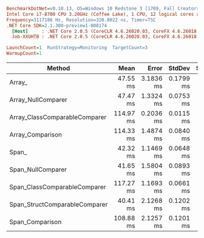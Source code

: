``` ini

BenchmarkDotNet=v0.10.13, OS=Windows 10 Redstone 3 [1709, Fall Creators Update] (10.0.16299.248)
Intel Core i7-8700 CPU 3.20GHz (Coffee Lake), 1 CPU, 12 logical cores and 6 physical cores
Frequency=3117186 Hz, Resolution=320.8022 ns, Timer=TSC
.NET Core SDK=2.1.300-preview1-008174
  [Host]     : .NET Core 2.0.5 (CoreCLR 4.6.26020.03, CoreFX 4.6.26018.01), 64bit RyuJIT
  Job-XXUHTB : .NET Core 2.0.5 (CoreCLR 4.6.26020.03, CoreFX 4.6.26018.01), 64bit RyuJIT

LaunchCount=1  RunStrategy=Monitoring  TargetCount=3  
WarmupCount=1  

```
|                        Method |      Mean |     Error |    StdDev | Scaled |
|------------------------------ |----------:|----------:|----------:|-------:|
|                        Array_ |  47.55 ms | 3.1836 ms | 0.1799 ms |   1.00 |
|            Array_NullComparer |  47.47 ms | 1.3324 ms | 0.0753 ms |   1.00 |
| Array_ClassComparableComparer | 114.97 ms | 0.2036 ms | 0.0115 ms |   2.42 |
|              Array_Comparison | 114.33 ms | 1.4874 ms | 0.0840 ms |   2.40 |
|                         Span_ |  42.32 ms | 1.1469 ms | 0.0648 ms |   0.89 |
|             Span_NullComparer |  41.65 ms | 1.5804 ms | 0.0893 ms |   0.88 |
|  Span_ClassComparableComparer | 117.27 ms | 1.1693 ms | 0.0661 ms |   2.47 |
| Span_StructComparableComparer |  40.41 ms | 2.1268 ms | 0.1202 ms |   0.85 |
|               Span_Comparison | 108.88 ms | 2.1257 ms | 0.1201 ms |   2.29 |
